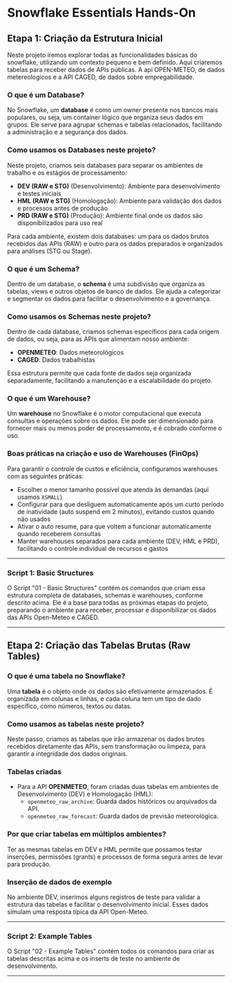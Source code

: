 # Snowflake Essentials Hands-On

## Etapa 1: Criação da Estrutura Inicial

Neste projeto iremos explorar todas as funcionalidades básicas do snowflake, utilizando um contexto pequeno e bem definido.
Aqui criaremos tabelas para receber dados de APIs públicas. A api OPEN-METEO, de dados metereologicos e a API CAGED, de dados sobre empregabilidade.

### O que é um Database?

No Snowflake, um **database** é como um owner presente nos bancos mais populares, ou seja, um container lógico que organiza seus dados em grupos. Ele serve para agrupar schemas e tabelas relacionados, facilitando a administração e a segurança dos dados.

### Como usamos os Databases neste projeto?

Neste projeto, criamos seis databases para separar os ambientes de trabalho e os estágios de processamento:

- **DEV (RAW e STG)** (Desenvolvimento): Ambiente para desenvolvimento e testes iniciais  
- **HML (RAW e STG)** (Homologação): Ambiente para validação dos dados e processos antes de produção  
- **PRD (RAW e STG)** (Produção): Ambiente final onde os dados são disponibilizados para uso real  

Para cada ambiente, existem dois databases: um para os dados brutos recebidos das APIs (RAW) e outro para os dados preparados e organizados para análises (STG ou Stage).

### O que é um Schema?

Dentro de um database, o **schema** é uma subdivisão que organiza as tabelas, views e outros objetos de banco de dados. Ele ajuda a categorizar e segmentar os dados para facilitar o desenvolvimento e a governança.

### Como usamos os Schemas neste projeto?

Dentro de cada database, criamos schemas específicos para cada origem de dados, ou seja, para as APIs que alimentam nosso ambiente:

- **OPENMETEO**: Dados meteorológicos  
- **CAGED**: Dados trabalhistas  

Essa estrutura permite que cada fonte de dados seja organizada separadamente, facilitando a manutenção e a escalabilidade do projeto.

### O que é um Warehouse?

Um **warehouse** no Snowflake é o motor computacional que executa consultas e operações sobre os dados. Ele pode ser dimensionado para fornecer mais ou menos poder de processamento, e é cobrado conforme o uso.

### Boas práticas na criação e uso de Warehouses (FinOps)

Para garantir o controle de custos e eficiência, configuramos warehouses com as seguintes práticas:

- Escolher o menor tamanho possível que atenda às demandas (aqui usamos `XSMALL`)  
- Configurar para que desliguem automaticamente após um curto período de inatividade (auto suspend em 2 minutos), evitando custos quando não usados  
- Ativar o auto resume, para que voltem a funcionar automaticamente quando receberem consultas  
- Manter warehouses separados para cada ambiente (DEV, HML e PRD), facilitando o controle individual de recursos e gastos

---

### Script 1: Basic Structures

O Script "01 - Basic Structures" contém os comandos que criam essa estrutura completa de databases, schemas e warehouses, conforme descrito acima. Ele é a base para todas as próximas etapas do projeto, preparando o ambiente para receber, processar e disponibilizar os dados das APIs Open-Meteo e CAGED.

---

## Etapa 2: Criação das Tabelas Brutas (Raw Tables)

### O que é uma tabela no Snowflake?

Uma **tabela** é o objeto onde os dados são efetivamente armazenados. É organizada em colunas e linhas, e cada coluna tem um tipo de dado específico, como números, textos ou datas.

### Como usamos as tabelas neste projeto?

Neste passo, criamos as tabelas que irão armazenar os dados brutos recebidos diretamente das APIs, sem transformação ou limpeza, para garantir a integridade dos dados originais.

### Tabelas criadas

- Para a API **OPENMETEO**, foram criadas duas tabelas em ambientes de Desenvolvimento (DEV) e Homologação (HML):
  - `openmeteo_raw_archive`: Guarda dados históricos ou arquivados da API.
  - `openmeteo_raw_forecast`: Guarda dados de previsão meteorológica.

### Por que criar tabelas em múltiplos ambientes?

Ter as mesmas tabelas em DEV e HML permite que possamos testar inserções, permissões (grants) e processos de forma segura antes de levar para produção.

### Inserção de dados de exemplo

No ambiente DEV, inserimos alguns registros de teste para validar a estrutura das tabelas e facilitar o desenvolvimento inicial. Esses dados simulam uma resposta típica da API Open-Meteo.

---

### Script 2: Example Tables

O Script "02 - Example Tables" contém todos os comandos para criar as tabelas descritas acima e os inserts de teste no ambiente de desenvolvimento.

---


